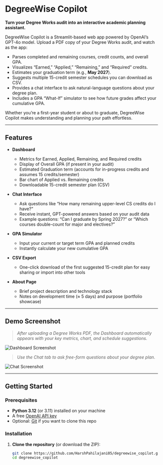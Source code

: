 # DegreeWise Copilot

**Turn your Degree Works audit into an interactive academic planning assistant.**

DegreeWise Copilot is a Streamlit-based web app powered by OpenAI’s GPT-4o model. Upload a PDF copy of your Degree Works audit, and watch as the app:

- Parses completed and remaining courses, credit counts, and overall GPA.
- Visualizes “Earned,” “Applied,” “Remaining,” and “Required” credits.
- Estimates your graduation term (e.g., **May 2027**).
- Suggests multiple 15-credit semester schedules you can download as CSV.
- Provides a chat interface to ask natural-language questions about your degree plan.
- Includes a GPA “What-If” simulator to see how future grades affect your cumulative GPA.

Whether you’re a first-year student or about to graduate, DegreeWise Copilot makes understanding and planning your path effortless.

---

## Features

- **Dashboard**  
  - Metrics for Earned, Applied, Remaining, and Required credits  
  - Display of Overall GPA (if present in your audit)  
  - Estimated Graduation term (accounts for in-progress credits and assumes 15 credits/semester)  
  - Bar chart of Applied vs. Remaining credits  
  - Downloadable 15-credit semester plan (CSV)

- **Chat Interface**  
  - Ask questions like “How many remaining upper-level CS credits do I have?”  
  - Receive instant, GPT-powered answers based on your audit data  
  - Example questions: “Can I graduate by Spring 2027?” or “Which courses double-count for major and electives?”

- **GPA Simulator**  
  - Input your current or target term GPA and planned credits  
  - Instantly calculate your new cumulative GPA  

- **CSV Export**  
  - One-click download of the first suggested 15-credit plan for easy sharing or import into other tools

- **About Page**  
  - Brief project description and technology stack  
  - Notes on development time (≈ 5 days) and purpose (portfolio showcase)

---

## Demo Screenshot

> *After uploading a Degree Works PDF, the Dashboard automatically appears with your key metrics, chart, and schedule suggestions.*

![Dashboard Screenshot](./assets/dashboard_example.png)

> *Use the Chat tab to ask free-form questions about your degree plan.*

![Chat Screenshot](./assets/chat_example.png)

---

## Getting Started

### Prerequisites

- **Python 3.12** (or 3.11) installed on your machine  
- A free [OpenAI API key](https://platform.openai.com)  
- Optional: [Git](https://git-scm.com/) if you want to clone this repo

### Installation

1. **Clone the repository** (or download the ZIP):

   ```bash
   git clone https://github.com/HarshPahilajani05/degreewise_copilot.git
   cd degreewise_copilot
